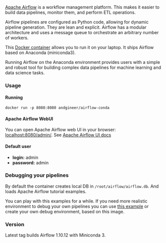 [Apache Airflow](https://airflow.apache.org/docs/stable/) is a workflow management platform. 
This makes it easier to build data pipelines, monitor them, and perform ETL operations. 

Airflow pipelines are configured as Python code, allowing for dynamic pipeline generation. 
They are lean and explicit.
Airflow has a modular architecture and uses a message queue to orchestrate an arbitrary number of workers.

This [Docker container](https://hub.docker.com/repository/docker/andgineer/airflow-conda/general)
allows you to run it on your laptop. It ships Airflow based on Anaconda (miniconda3). 

Running Airflow on the Anaconda environment provides users with a simple and robust tool for building 
complex data pipelines for machine learning and data science tasks. 

### Usage

#### Running

    docker run -p 8080:8080 andgineer/airflow-conda

#### Apache Airflow WebUI

You can open Apache Airflow web UI in your browser: [localhost:8080/admin/](http://127.0.0.1:8080/admin/).
See [Apache Airflow UI docs](https://airflow.apache.org/docs/stable/ui.html)

#### Default user

- **login:** admin 
- **password:** admin

### Debugging your pipelines

By default the container creates local DB in `/root/airflow/airflow.db`.
And loads Apache Airflow tutorial examples.

You can play with this examples for a while.
If you need more realistic environment to debug your own pipelines you can use 
[this example](https://github.com/andgineer/airflow/blob/master/docker-compose.yml)
or create your own debug environment, based on this image.

### Version

Latest tag builds Airflow 1.10.12 with Miniconda 3.
